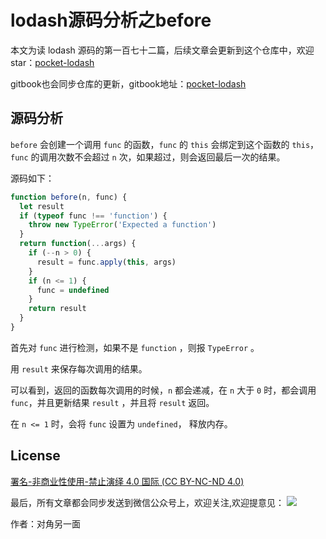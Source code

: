 # lodash源码分析之before

本文为读 lodash 源码的第一百七十二篇，后续文章会更新到这个仓库中，欢迎 star：[pocket-lodash](https://github.com/yeyuqiudeng/pocket-lodash)

gitbook也会同步仓库的更新，gitbook地址：[pocket-lodash](https://www.gitbook.com/book/yeyuqiudeng/pocket-lodash/details)

## 源码分析

`before` 会创建一个调用 `func` 的函数，`func` 的 `this` 会绑定到这个函数的 `this`，`func` 的调用次数不会超过 `n` 次，如果超过，则会返回最后一次的结果。

源码如下：

```javascript
function before(n, func) {
  let result
  if (typeof func !== 'function') {
    throw new TypeError('Expected a function')
  }
  return function(...args) {
    if (--n > 0) {
      result = func.apply(this, args)
    }
    if (n <= 1) {
      func = undefined
    }
    return result
  }
}
```

首先对 `func` 进行检测，如果不是 `function` ，则报 `TypeError` 。

用 `result` 来保存每次调用的结果。

可以看到，返回的函数每次调用的时候，`n` 都会递减，在 `n` 大于 `0` 时，都会调用 `func`，并且更新结果 `result` ，并且将 `result` 返回。

在 `n <= 1` 时，会将 `func` 设置为 `undefined`， 释放内存。

## License

[署名-非商业性使用-禁止演绎 4.0 国际 (CC BY-NC-ND 4.0)](http://creativecommons.org/licenses/by-nc-nd/4.0/)

最后，所有文章都会同步发送到微信公众号上，欢迎关注,欢迎提意见：  ![](https://raw.githubusercontent.com/yeyuqiudeng/resource/master/images/qrcode_front-end-article.jpg) 

作者：对角另一面 